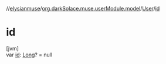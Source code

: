 //[elysianmuse](../../../index.md)/[org.darkSolace.muse.userModule.model](../index.md)/[User](index.md)/[id](id.md)

# id

[jvm]\
var [id](id.md): [Long](https://kotlinlang.org/api/latest/jvm/stdlib/kotlin/-long/index.html)? = null
